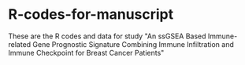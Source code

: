 # R-codes-for-manuscript
These are the R codes and data for study "An ssGSEA Based Immune-related Gene Prognostic Signature Combining Immune Infiltration and Immune Checkpoint for Breast Cancer Patients"
